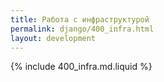 ```yaml
---
title: Работа с инфраструктурой
permalink: django/400_infra.html
layout: development
---
```


{% include 400_infra.md.liquid %}